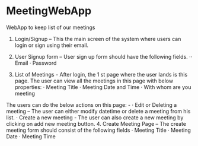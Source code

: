 # MeetingWebApp
 WebApp to keep list of our meetings
 
 1. Login/Signup – This the main screen of the system where users can login or sign using their email.
2. User Signup form – User sign up form should have the following fields.
·· Email
· Password

3. List of Meetings - After login, the 1 st page where the user lands is this page.
The user can view all the meetings in this page with below properties:
· Meeting Title
· Meeting Date and Time
· With whom are you meeting

The users can do the below actions on this page: -
· Edit or Deleting a meeting – The user can either modify datetime or delete a meeting from
his list.
· Create a new meeting - The user can also create a new meeting by clicking on add new
meeting button.
4. Create Meeting Page – The create meeting form should consist of the following fields
· Meeting Title
· Meeting Date
· Meeting Time

